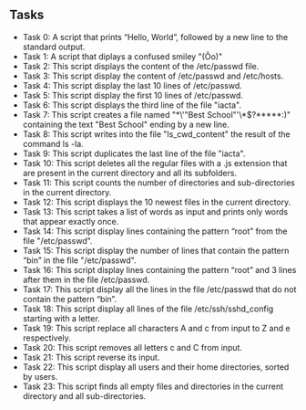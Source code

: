  ## Tasks

- Task 0: A script that prints “Hello, World”, followed by a new line to the standard output.
- Task 1: A script that diplays a confused smiley "(Ôo)"
- Task 2: This script displays the content of the /etc/passwd file.
- Task 3: This script display the content of /etc/passwd and /etc/hosts.
- Task 4: This script display the last 10 lines of /etc/passwd.
- Task 5: This script display the first 10 lines of /etc/passwd.
- Task 6: This script displays the third line of the file "iacta".
- Task 7: This script creates a file named "\*\\'"Best School"\'\\*$\?\*\*\*\*\*:)" containing the text "Best School" ending by a new line.
- Task 8: This script writes into the file "ls_cwd_content" the result of the command ls -la.
- Task 9: This script duplicates the last line of the file "iacta".
- Task 10: This script deletes all the regular files with a .js extension that are present in the current directory and all its subfolders.
- Task 11: This script counts the number of directories and sub-directories in the current directory.
- Task 12: This script displays the 10 newest files in the current directory.
- Task 13: This script takes a list of words as input and prints only words that appear exactly once. 
- Task 14: This script display lines containing the pattern “root” from the file "/etc/passwd".
- Task 15: This script display the number of lines that contain the pattern “bin” in the file "/etc/passwd".
- Task 16: This script display lines containing the pattern “root” and 3 lines after them in the file /etc/passwd.
- Task 17: This script display all the lines in the file /etc/passwd that do not contain the pattern “bin”.
- Task 18: This script display all lines of the file /etc/ssh/sshd_config starting with a letter.
- Task 19: This script replace all characters A and c from input to Z and e respectively.
- Task 20: This script removes all letters c and C from input.
- Task 21: This script reverse its input.
- Task 22: This script display all users and their home directories, sorted by users.
- Task 23: This script finds all empty files and directories in the current directory and all sub-directories.
